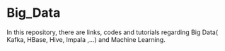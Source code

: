 # Big_Data

In this repository, there are links, codes and tutorials regarding Big Data( Kafka, HBase, Hive, Impala ,...) and Machine Learning.
